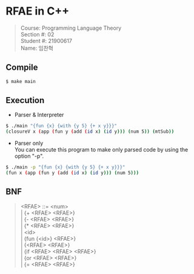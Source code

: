 # RFAE in C++

> Course: Programming Language Theory  
> Section #: 02  
> Student #: 21900617  
> Name: 임찬혁

## Compile

``` bash
$ make main
```

## Execution

* Parser & Interpreter

``` bash
$ ./main "{fun {x} {with {y 5} {+ x y}}}"
(closureV x (app (fun y (add (id x) (id y))) (num 5)) (mtSub))
```

* Parser only  
You can execute this program to make only parsed code by using the option "-p".

``` bash
$ ./main -p "{fun {x} {with {y 5} {+ x y}}}"
(fun x (app (fun y (add (id x) (id y))) (num 5)))
```

## BNF

> \<RFAE> ::= \<num>  
> | {+ \<RFAE> \<RFAE>}  
> | {- \<RFAE> \<RFAE>}  
> | {* \<RFAE> \<RFAE>}  
> | \<id>  
> | {fun {\<id>} \<RFAE>}  
> | {\<RFAE> \<RFAE>}  
> | {if \<RFAE> \<RFAE> \<RFAE>}  
> | {or \<RFAE> \<RFAE>}  
> | {= \<RFAE> \<RFAE>}  
